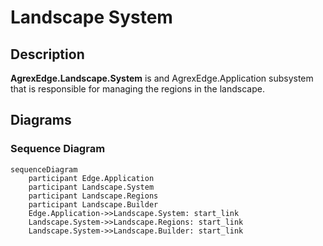 # Landscape System

## Description

**AgrexEdge.Landscape.System** is and AgrexEdge.Application subsystem that is responsible for managing the regions in the landscape.

## Diagrams

### Sequence Diagram

```mermaid
sequenceDiagram
    participant Edge.Application
    participant Landscape.System
    participant Landscape.Regions
    participant Landscape.Builder
    Edge.Application->>Landscape.System: start_link
    Landscape.System->>Landscape.Regions: start_link
    Landscape.System->>Landscape.Builder: start_link    

```